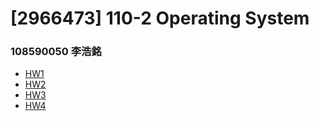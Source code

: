 # [2966473] 110-2 Operating System

### 108590050 李浩銘

- [HW1](./HW1/README.md)
- [HW2](./HW2/README.md)
- [HW3](./HW3/README.md)
- [HW4](./HW3/README.md)
